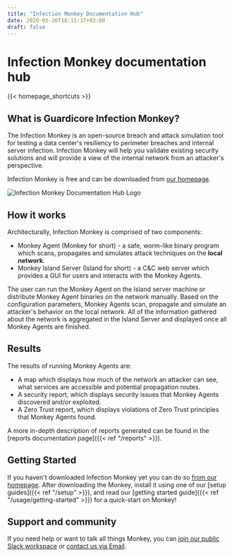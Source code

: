 ```yaml
---
title: "Infection Monkey Documentation Hub"
date: 2020-05-26T18:15:37+03:00
draft: false
---
```


# Infection Monkey documentation hub

{{< homepage_shortcuts >}}

## What is Guardicore Infection Monkey?

The Infection Monkey is an open-source breach and attack simulation tool for
testing a data center's resiliency to perimeter breaches and internal server
infection. Infection Monkey will help you validate existing security solutions
and will provide a view of the internal network from an attacker's perspective.

Infection Monkey is free and can be downloaded from [our
homepage](https://www.akamai.com/infectionmonkey).

![Infection Monkey Documentation Hub
Logo](/images/monkey-teacher.svg?height=400px "Infection Monkey Documentation
Hub Logo")

## How it works

Architecturally, Infection Monkey is comprised of two components:

* Monkey Agent (Monkey for short) - a safe, worm-like binary program which
  scans, propagates and simulates attack techniques on the **local network**.
* Monkey Island Server (Island for short) - a C&C web server which provides a
  GUI for users and interacts with the Monkey Agents.

The user can run the Monkey Agent on the Island server machine or distribute
Monkey Agent binaries on the network manually. Based on the configuration
parameters, Monkey Agents scan, propagate and simulate an attacker's behavior
on the local network. All of the information gathered about the network is
aggregated in the Island Server and displayed once all Monkey Agents are
finished.

## Results

The results of running Monkey Agents are:
 - A map which displays how much of the network an attacker can see, what
   services are accessible and potential propagation routes.
 - A security report, which displays security issues that Monkey Agents
   discovered and/or exploited.
 - A Zero Trust report, which displays violations of Zero Trust principles that
   Monkey Agents found.

A more in-depth description of reports generated can be found in the [reports
documentation page]({{< ref "/reports" >}}).

## Getting Started

If you haven't downloaded Infection Monkey yet you can do so [from our
homepage](https://www.akamai.com/infectionmonkey#download). After downloading
the Monkey, install it using one of our [setup guides]({{< ref "/setup" >}}),
and read our [getting started guide]({{< ref "/usage/getting-started" >}}) for
a quick-start on Monkey!

## Support and community

If you need help or want to talk all things Monkey, you can [join our public
Slack
workspace](https://join.slack.com/t/infectionmonkey/shared_invite/enQtNDU5MjAxMjg1MjU1LWM0NjVmNWE2ZTMzYzAxOWJiYmMxMzU0NWU3NmUxYjcyNjk0YWY2MDkwODk4NGMyNDU4NzA4MDljOWNmZWViNDU)
or [contact us via Email](mailto:support@infectionmonkey.com).
